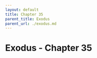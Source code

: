 ```yaml
---
layout: default
title: Chapter 35
parent_title: Exodus
parent_url: ./exodus.md
---
```


# Exodus - Chapter 35
